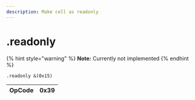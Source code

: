 ```yaml
---
description: Make cell as readonly
---
```


# .readonly

{% hint style="warning" %}
**Note:** Currently not implemented
{% endhint %}

```text
.readonly &(0x15)
```

| OpCode | 0x39 |
| :--- | :--- |


